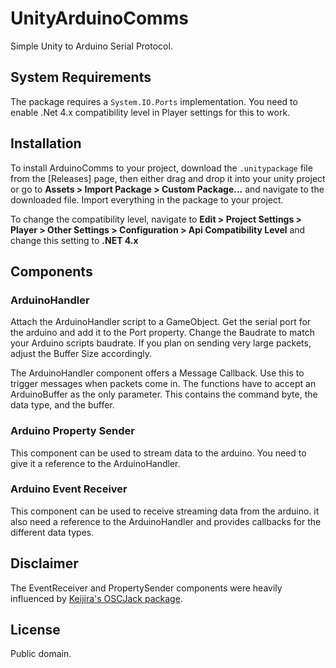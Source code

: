 # UnityArduinoComms

Simple Unity to Arduino Serial Protocol.


## System Requirements

The package requires a ```System.IO.Ports``` implementation. You need to enable .Net 4.x compatibility level in Player settings for this to work.


## Installation

To install ArduinoComms to your project, download the ```.unitypackage``` file from the [Releases] page, then either drag and drop it into your unity project or go to **Assets > Import Package > Custom Package...** and navigate to the downloaded file. Import everything in the package to your project.

To change the compatibility level, navigate to **Edit > Project Settings > Player > Other Settings > Configuration > Api Compatibility Level** and change this setting to **.NET 4.x**


## Components

### ArduinoHandler

Attach the ArduinoHandler script to a GameObject. Get the serial port for the arduino and add it to the Port property. Change the Baudrate to match your Arduino scripts baudrate. If you plan on sending very large packets, adjust the Buffer Size accordingly.

The ArduinoHandler component offers a Message Callback. Use this to trigger messages when packets come in. The functions have to accept an ArduinoBuffer as the only parameter. This contains the command byte, the data type, and the buffer.


### Arduino Property Sender

This component can be used to stream data to the arduino. You need to give it a reference to the ArduinoHandler.


### Arduino Event Receiver

This component can be used to receive streaming data from the arduino. it also need a reference to the ArduinoHandler and provides callbacks for the different data types.


## Disclaimer

The EventReceiver and PropertySender components were heavily influenced by [Keijira's OSCJack package](https://github.com/keijiro/OscJack).


## License

Public domain.
